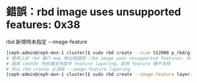 # 錯誤：rbd image uses unsupported features: 0x38

rbd 新增時未指定 --image-feature

```bash
[ceph-admin@ceph-mon-1 cluster]$ sudo rbd create --size 512000 p_rbd/gitlab_bk
# 使用上述 rbd 進行 map 時出現錯誤：rbd image uses unsupported features: 0x38
# 因為 CentOS 內核僅支持其中 feature layering，其他 feature 概不支持
# 所以 rbd create 必須有 --image-feature layering
[ceph-admin@ceph-mon-1 cluster]$ sudo rbd create --image-feature layering --size 512000 p_rbd/gitlab_bk

```

